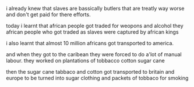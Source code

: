 i already knew that slaves are bassically butlers that are treatly way worse and don't get paid for there efforts.

today i learnt that african people got traded for weopons and alcohol they african people who got traded as slaves were captured by african kings
 
i also learnt that almost 10 million africans got transported to america.

and when they got to the caribean they were forced to do a'lot of manual labour. they worked on plantations of tobbacco cotton sugar cane

then the sugar cane tabbaco and cotton got transported to britain and europe to be turned into sugar clothing and packets of tobbaco for smoking
